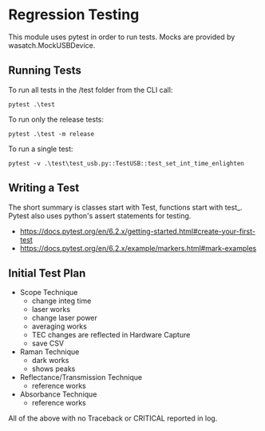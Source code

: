 # Regression Testing

This module uses pytest in order to run tests.  Mocks are provided by wasatch.MockUSBDevice.

## Running Tests

To run all tests in the /test folder from the CLI call:

	pytest .\test

To run only the release tests:

    pytest .\test -m release

To run a single test:

    pytest -v .\test\test_usb.py::TestUSB::test_set_int_time_enlighten

## Writing a Test

The short summary is classes start with Test, functions start with test_. Pytest also uses python's assert statements for testing.

- https://docs.pytest.org/en/6.2.x/getting-started.html#create-your-first-test
- https://docs.pytest.org/en/6.2.x/example/markers.html#mark-examples

## Initial Test Plan

- Scope Technique
    - change integ time
    - laser works
    - change laser power
    - averaging works
    - TEC changes are reflected in Hardware Capture
    - save CSV
- Raman Technique
    - dark works
    - shows peaks
- Reflectance/Transmission Technique
    - reference works
- Absorbance Technique
    - reference works

All of the above with no Traceback or CRITICAL reported in log.
